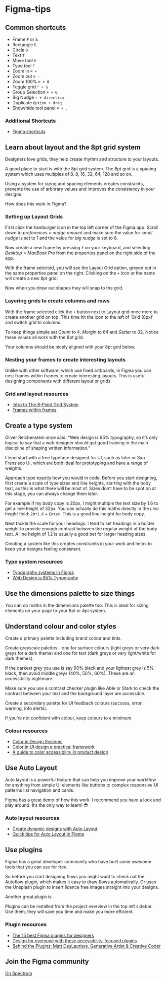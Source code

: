 # Figma-tips

## Common shortcuts

- Frame             `F` or `A`
- Rectangle         `R` 
- Circle            `O`
- Text              `T`
- Move tool        `V`
- Type tool        `T` 
- Zoom in          `⌘ +` 
- Zoom out         `⌘ -`
- Zoom 100%        `⌘ + 0`
- Toggle grid      `⌃ + G`
- Group Selection  `⌘ + G`
- Big Nudge        `⇧ + direction`
- Duplicate        `Option + drag`
- Show/hide tool panel  `⌘ + .`

### Additional Shortcuts
- [Figma shortcuts](https://shortcuts.design/toolspage-figma.html)


## Learn about layout and the 8pt grid system

Designers love grids, they help create rhythm and structure to your layouts. 

A good place to start is with the 8pt grid system. The 8pt grid is a spacing system which uses multiples of 8. 8, 16, 32, 64, 128 and so on. 

Using a system for sizing and spacing elements creates constraints, prevents the use of arbitrary values and improves the consistency in your designs. 

How does this work in Figma?

### Setting up Layout Grids

First click the hamburger icon in the top left corner of the Figma app. Scroll down to _preferences_ > _nudge amount_ and make sure the value for _small nudge_ is set to 1 and the value for _big nudge_ is set to 8.

Now create a new frame by pressing `f` on your keyboard, and selecting _Desktop_ > _MacBook Pro_ from the properties panel on the right side of the app.

With the frame selected, you will see the Layout Grid option, greyed out in the same properties panel on the right. Clicking on the `+` icon or the name will create a new 8pt grid.

Now when you draw out shapes they will snap to the grid.

### Layering grids to create columns and rows

With the frame selected click the `+` button next to Layout grid once more to create another grid on top. This time hit the icon to the left of ‘Grid (8px)’ and switch grid to columns. 

To keep things simple set _Count_ to 4, _Margin_ to 64 and _Gutter_ to 32. Notice these values all work with the 8pt grid.

Your columns should be nicely aligned with your 8pt grid below.

### Nesting your frames to create interesting layouts

Unlike with other software, which use fixed artboards, in Figma you can nest frames within frames to create interesting layouts. This is useful designing components with different layout or grids.

### Grid and layout resources
- [Intro to The 8-Point Grid System](https://builttoadapt.io/intro-to-the-8-point-grid-system-d2573cde8632)
- [Frames within frames](https://www.figma.com/blog/grid-systems-for-screen-design/#frames-within-frames)

## Create a type system

Oliver Reichenstein once said; “Web design is 95% typography, so it’s only logical to say that a web designer should get good training in the main discipline of shaping written information.“

I tend start with a free typeface designed for UI, such as Inter or San Fransisco UI, which are both ideal for prototyping and have a range of weights.

Approach type exactly how you would in code. Before you start designing, first create a scale of type sizes and line heights, starting with the body text, as this is what there will be most of. Sizes don’t have to be spot on at this stage, you can always change them later.

For example if my body copy is 20px, I might multiple the text size by 1.6 to get a line-height of 32px. You can actually do this maths directly in the _Line height_ field: `20*1.6` + `Enter`. This is a good line-height for body copy.

Next tackle the scale for your headings. I tend to set headings in a bolder weight to provide enough contrast between the regular weight of the body text. A line height of 1.2 is usually a good bet for larger heading sizes.

Creating a system like this creates constraints in your work and helps to keep your designs feeling consistent. 


### Type system resources
- [Typography systems in Figma](https://www.figma.com/best-practices/typography-systems-in-figma/)
- [Web Design is 95% Typography](https://ia.net/topics/the-web-is-all-about-typography-period)


## Use the dimensions palette to size things

You can do maths in the dimensions palette too. This is ideal for sizing elements on your page to your 8pt or 4pt system.


## Understand colour and color styles

Create a primary palette including brand colour and tints.

Create greyscale palettes - one for surface colours (light greys or very dark greys for a dark theme) and one for text (dark greys or very light/white for dark themes). 

If the darkest grey you use is say 90% black and your lightest grey is 5% black, then avoid middle greys (40%, 50%, 60%). These are an accessibility nightmare. 

Make sure you use a contrast checker plugin like Able or Stark to check the contrast between your text and the background layer are accessible. 

Create a secondary palette for UI feedback colours (success, error, warning, info alerts).

If you’re not confident with colour, keep colours to a minimum 


### Colour resources
- [Color in Design Systems](https://medium.com/eightshapes-llc/color-in-design-systems-a1c80f65fa3)
- [Color in UI design a practical framework](https://medium.com/@erikdkennedy/color-in-ui-design-a-practical-framework-e18cacd97f9e)
- [A guide to color accessibility in product design](https://medium.com/inside-design/a-guide-to-color-accessibility-in-product-design-516e734c160c)

## Use Auto Layout

Auto layout is a powerful feature that can help you improve your workflow for anything from simple UI elements like buttons to complex responsive UI patterns list navigation and cards.

Figma has a great demo of how this work. I recommend you have a look and play around. It’s the only way to learn! 😎

### Auto layout resources
- [Create dynamic designs with Auto Layout](https://help.figma.com/hc/en-us/articles/360040451373-Create-dynamic-designs-with-Auto-Layout)
- [Quick tips for Auto Layout in Figma](https://uxdesign.cc/quick-tips-for-auto-layout-in-figma-411c639a51b0)


## Use plugins

Figma has a great developer community who have built some awesome tools that you can use for free. 

So before you start designing flows you might want to check out the Autoflow plugin, which makes it easy to draw flows automatically. Or uses the Unsplash plugin to insert licence free images straight into your designs.

Another great plugin is 

Plugins can be installed from the project overview in the top left sidebar. Use them, they will save you time and make you more efficient.


### Plugin resources
- [The 15 best Figma plugins for designers](https://uxdesign.cc/the-15-best-figma-plugins-for-designers-so-far-84332ab1a61)
- [Design for everyone with these accessibility-focused plugins](https://www.figma.com/blog/design-for-everyone-with-these-accessibility-focused-plugins/)
- [Behind the Plugins: Matt DesLauriers, Generative Artist & Creative Coder](https://www.figma.com/blog/behind-the-plugins-matt-deslauriers/)


## Join the Figma community

[On Spectrum](https://spectrum.chat/figma/)



